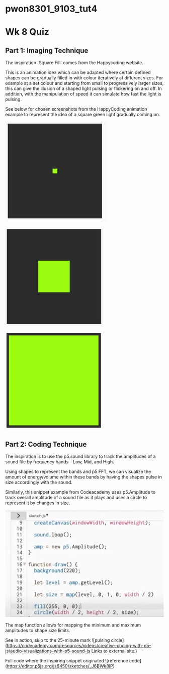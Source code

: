 # pwon8301_9103_tut4


# Wk 8 Quiz
## Part 1: Imaging Technique

The inspiration 'Square Fill' comes from the Happycoding website. 

This is an animation idea which can be adapted where certain defined shapes can be gradually filled in with colour iteratively at different sizes. For example at a set colour and starting from small to progressively larger sizes, this can give the illusion of a shaped light pulsing or flickering on and off. In addition, with the manipulation of speed it can simulate how fast the light is pulsing.   

See below for chosen screenshots from the HappyCoding animation example to represent the idea of a square green light gradually coming on. 

![greenlight small](assets/greenlight_small.png)

![greenlight medium](assets/greenlight_medium.png)

![greenlight large](assets/greenlight_large.png)



## Part 2: Coding Technique

The inspiration is to use the p5.sound library to track the amplitudes of a sound file by frequency bands - Low, Mid, and High. 

Using shapes to represent the bands and p5.FFT, we can visualize the amount of energy/volume within these bands by having the shapes pulse in size accordingly with the sound.  

Similarly, this snippet example from Codeacademy uses p5.Amplitude to track overall amplitude of a sound file as it plays and uses a circle to represent it by changes in size. 

![Codeacademy code snippet](assets/Codecademy_Level_via_circle.png)

The map function allows for mapping the minimum and maximum amplitudes to shape size limits. 

See in action, skip to the 25-minute mark ![pulsing circle](https://codecademy.com/resources/videos/creative-coding-with-p5-js/audio-visualizations-with-p5-sound-js Links to external site.)

Full code where the inspiring snippet originated ![reference code] (https://editor.p5js.org/js6450/sketches/_J6BWk8lP)  



